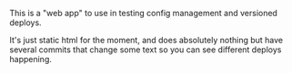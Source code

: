 This is a "web app" to use in testing config management and versioned deploys.

It's just static html for the moment, and does absolutely nothing but have
several commits that change some text so you can see different deploys happening.
